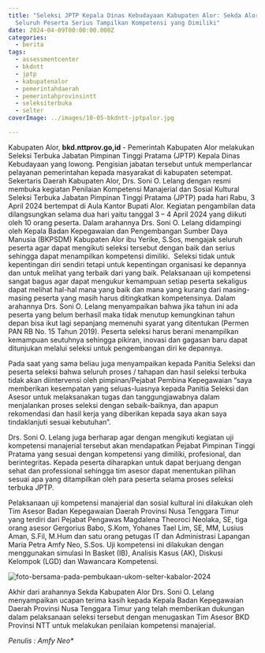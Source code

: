 ```yaml
---
title: "Seleksi JPTP Kepala Dinas Kebudayaan Kabupaten Alor: Sekda Alor Ajak
  Seluruh Peserta Serius Tampilkan Kompetensi yang Dimiliki"
date: 2024-04-09T00:00:00.000Z
categories:
  - berita
tags:
  - assessmentcenter
  - bkdntt
  - jptp
  - kabupatenalor
  - pemerintahdaerah
  - pemerintahprovinsintt
  - seleksiterbuka
  - selter
coverImage: ../images/10-05-bkdntt-jptpalor.jpg

---
```


Kabupaten Alor, **bkd.nttprov.go,id** - Pemerintah Kabupaten Alor melakukan Seleksi Terbuka Jabatan Pimpinan Tinggi Pratama (JPTP) Kepala Dinas Kebudayaan yang lowong. Pengisian jabatan tersebut untuk memperlancar pelayanan pemerintahan kepada masyarakat di kabupaten setempat. Sekertaris Daerah Kabupaten Alor, Drs. Soni O. Lelang dengan resmi membuka kegiatan Penilaian Kompetensi Manajerial dan Sosial Kultural Seleksi Terbuka Jabatan Pimpinan Tinggi Pratama (JPTP) pada hari Rabu, 3 April 2024 bertempat di Aula Kantor Bupati Alor. Kegiatan pengambilan data dilangsungkan selama dua hari yaitu tanggal 3 – 4 April 2024 yang diikuti oleh 10 orang peserta. Dalam arahannya Drs. Soni O. Lelang didampingi oleh Kepala Badan Kepegawaian dan Pengembangan Sumber Daya Manusia (BKPSDM) Kabupaten Alor ibu Yerike, S.Sos, mengajak seluruh peserta agar dapat mengikuti seleksi tersebut dengan baik dan serius sehingga dapat menampilkan kompetensi dimiliki.  Seleksi tidak untuk kepentingan diri sendiri tetapi untuk kepentingan organisasi ke depannya dan untuk melihat yang terbaik dari yang baik. Pelaksanaan uji kompetensi sangat bagus agar dapat mengukur kemampuan setiap peserta sekaligus dapat melihat hal-hal mana yang baik dan mana yang kurang dari masing-masing peserta yang masih harus ditingkatkan kompetensinya. Dalam arahannya Drs. Soni O. Lelang menyampaikan bahwa jika tahun ini ada peserta yang belum berhasil maka tidak menutup kemungkinan tahun depan bisa ikut lagi sepanjang memenuhi syarat yang ditentukan (Permen PAN RB No. 15 Tahun 2019). Peserta seleksi harus berani menampilkan kemampuan seutuhnya sehingga pikiran, inovasi dan gagasan baru dapat ditunjukan melalui seleksi untuk pengembangan diri ke depannya.

Pada saat yang sama beliau juga menyampaikan kepada Panitia Seleksi dan peserta seleksi bahwa seluruh proses / tahapan dan hasil seleksi terbuka tidak akan diintervensi oleh pimpinan/Pejabat Pembina Kepegawaian “saya memberikan kesempatan yang seluas-luasnya kepada Panitia Seleksi dan Asesor untuk melaksanakan tugas dan tanggungjawabnya dalam menjalankan proses seleksi dengan sebaik-baiknya, dan apapun rekomendasi dan hasil kerja yang diberikan kepada saya akan saya tindaklanjuti sesuai kebutuhan”.

Drs. Soni O. Lelang juga berharap agar dengan mengikuti kegiatan uji kompetensi manajerial tersebut akan mendapatkan Pejabat Pimpinan Tinggi Pratama yang sesuai dengan kompetensi yang dimiliki, profesional, dan berintegritas. Kepada peserta diharapkan untuk dapat berjuang dengan sehat dan professional sehingga tim asesor dapat menentukan pilihan sesuai apa yang ditampilkan oleh para peserta selama proses seleksi terbuka JPTP.

Pelaksanaan uji kompetensi manajerial dan sosial kultural ini dilakukan oleh Tim Asesor Badan Kepegawaian Daerah Provinsi Nusa Tenggara Timur yang terdiri dari Pejabat Pengawas Magdalena Theoroci Neolaka, SE, tiga orang asesor Gergorius Babo, S.Kom, Yohanes Tael Lim, SE, MM, Lusius Aman, S.Fil, M.Hum dan satu orang petugas IT dan Administrasi Lapangan Maria Petra Amfy Neo, S.Sos. Uji kompetensi ini dilakukan dengan menggunakan simulasi In Basket (IB), Analisis Kasus (AK), Diskusi Kelompok (LGD) dan Wawancara Kompetensi.

![foto-bersama-pada-pembukaan-ukom-selter-kabalor-2024](https://bkd.nttprov.go.id/web/wp-content/uploads/2024/05/jptp-alor-2024.jpeg)

Akhir dari arahannya Sekda Kabupaten Alor Drs. Soni O. Lelang menyampaikan ucapan terima kasih kepada Kepala Badan Kepegawaian Daerah Provinsi Nusa Tenggara Timur yang telah memberikan dukungan dalam pelaksanaan seleksi tersebut dengan menugaskan Tim Asesor BKD Provinsi NTT untuk melakukan penilaian kompetensi manajerial.

*Penulis : Amfy Neo\**
